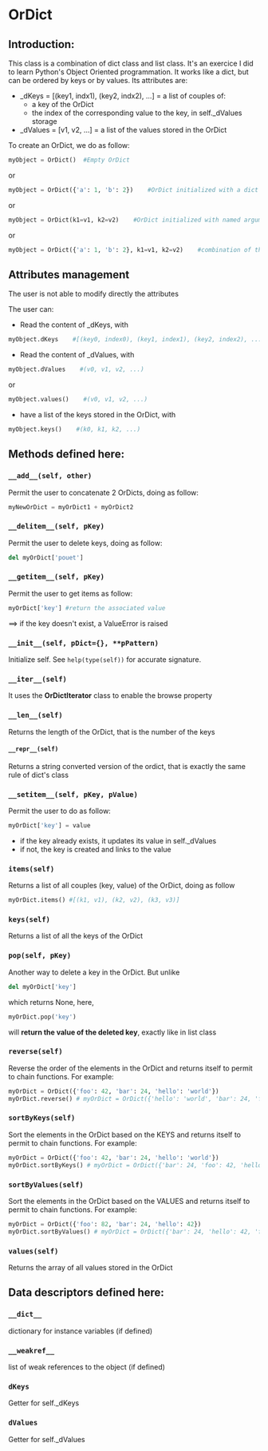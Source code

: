 # OrDict

## Introduction:
This class is a combination of dict class and list class. It's an exercice I did to learn Python's Object Oriented programmation.
It works like a dict, but can be ordered by keys or by values.
Its attributes are:
 
 - _dKeys = [(key1, indx1), (key2, indx2), ...] = a list of couples of:
   - a key of the OrDict
   - the index of the corresponding value to the key, in self._dValues storage
 - _dValues = [v1, v2, ...] = a list of the values stored in the OrDict
 
To create an OrDict, we do as follow:
``` python
myObject = OrDict()  #Empty OrDict
```
or
``` python
myObject = OrDict({'a': 1, 'b': 2})    #OrDict initialized with a dict
```
or
``` python
myObject = OrDict(k1=v1, k2=v2)    #OrDict initialized with named arguments
```
or
``` python
myObject = OrDict({'a': 1, 'b': 2}, k1=v1, k2=v2)    #combination of the 2 previous ways
```

## Attributes management
The user is not able to modify directly the attributes

The user can:
- Read the content of _dKeys, with
``` python
myObject.dKeys    #[(key0, index0), (key1, index1), (key2, index2), ...]
```
- Read the content of _dValues, with
``` python
myObject.dValues    #(v0, v1, v2, ...)
```
or
``` python
myObject.values()    #(v0, v1, v2, ...)
```
- have a list of the keys stored in the OrDict, with
``` python
myObject.keys()    #(k0, k1, k2, ...)
```


## Methods defined here:

### `__add__(self, other)`
 Permit the user to concatenate 2 OrDicts, doing as follow:
 ``` python
 myNewOrDict = myOrDict1 + myOrDict2
 ```
### `__delitem__(self, pKey)`
 Permit the user to delete keys, doing as follow:
 ``` python
 del myOrDict['pouet']
 ```
  
### `__getitem__(self, pKey)`
 Permit the user to get items as follow:
 ``` python
 myOrDict['key'] #return the associated value
 ```
 ==> if the key doesn't exist, a ValueError is raised
   
### `__init__(self, pDict={}, **pPattern)`
 Initialize self.  See `help(type(self))` for accurate signature.
 
### `__iter__(self)`
 It uses the **OrDictIterator** class to enable the browse property
  
### `__len__(self)`
 Returns the length of the OrDict, that is the number of the keys
  
#### `__repr__(self)`
 Returns a string converted version of the ordict, that is exactly the same rule of dict's class
 
### `__setitem__(self, pKey, pValue)`
 Permit the user to do as follow:
 ``` python
 myOrDict['key'] = value
 ```
- if the key already exists, it updates its value in self._dValues
- if not, the key is created and links to the value

### `items(self)`
 Returns a list of all couples (key, value) of the OrDict, doing as follow
 ``` python
 myOrDict.items() #[(k1, v1), (k2, v2), (k3, v3)]
 ```
   
### `keys(self)`
Returns a list of all the keys of the OrDict
  
### `pop(self, pKey)`
 Another way to delete a key in the OrDict.
 But unlike
 ``` python
 del myOrDict['key']
 ```
 which returns None,
 here,
 ``` python
 myOrDict.pop('key')
 ```
 will **return the value of the deleted key**, exactly like in list class
   
### `reverse(self)`
 Reverse the order of the elements in the OrDict and returns itself to permit to chain functions.
 For example:
 ``` python
 myOrDict = OrDict({'foo': 42, 'bar': 24, 'hello': 'world'})
 myOrDict.reverse() # myOrDict = OrDict({'hello': 'world', 'bar': 24, 'foo': 42})
 ``` 
### `sortByKeys(self)`
 Sort the elements in the OrDict based on the KEYS and returns itself to permit to chain functions.
 For example:
 ``` python
 myOrDict = OrDict({'foo': 42, 'bar': 24, 'hello': 'world'})
 myOrDict.sortByKeys() # myOrDict = OrDict({'bar': 24, 'foo': 42, 'hello': 'world'})
 ```
   
### `sortByValues(self)`
 Sort the elements in the OrDict based on the VALUES and returns itself to permit to chain functions.
 For example:
 ``` python
 myOrDict = OrDict({'foo': 82, 'bar': 24, 'hello': 42})
 myOrDict.sortByValues() # myOrDict = OrDict({'bar': 24, 'hello': 42, 'foo': 84})
 ```
  
### `values(self)`
 Returns the array of all values stored in the OrDict
 
## Data descriptors defined here:
### `__dict__`
 dictionary for instance variables (if defined)
 
### `__weakref__`
 list of weak references to the object (if defined)

### `dKeys`
 Getter for self._dKeys
   
### `dValues`
 Getter for self._dValues
 
 
